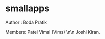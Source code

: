 smallapps
=========



Author : Boda Pratik

Members:
        Patel Vimal (Vims)  \n\n
        Joshi Kiran.
